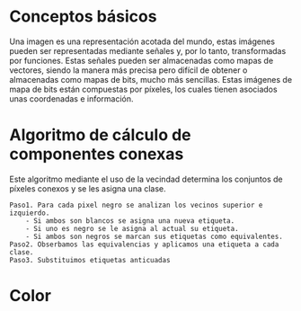 # Conceptos básicos
Una imagen es una representación acotada del mundo, estas imágenes pueden ser representadas mediante señales y, por lo tanto, transformadas por funciones.
Estas señales pueden ser almacenadas como mapas de vectores, siendo la manera más precisa pero difícil de obtener o almacenadas como mapas de bits, mucho más sencillas. Estas imágenes de mapa de bits están compuestas por píxeles, los cuales tienen asociados unas coordenadas e información.
# Algoritmo de cálculo de componentes conexas
Este algoritmo mediante el uso de la vecindad determina los conjuntos de píxeles conexos y se les asigna una clase.

```
Paso1. Para cada pixel negro se analizan los vecinos superior e izquierdo.
	- Si ambos son blancos se asigna una nueva etiqueta.
	- Si uno es negro se le asigna al actual su etiqueta.
	- Si ambos son negros se marcan sus etiquetas como equivalentes.
Paso2. Obserbamos las equivalencias y aplicamos una etiqueta a cada clase.
Paso3. Substituimos etiquetas anticuadas
```

# Color
